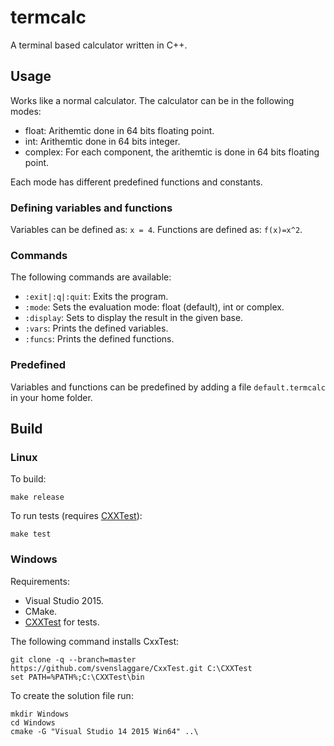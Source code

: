 # termcalc
A terminal based calculator written in C++.

## Usage
Works like a normal calculator. The calculator can be in the following modes:
* float: Arithemtic done in 64 bits floating point.
* int: Arithemtic done in 64 bits integer.
* complex: For each component, the arithemtic is done in 64 bits floating point.

Each mode has different predefined functions and constants.

### Defining variables and functions
Variables can be defined as: `x = 4`. Functions are defined as: `f(x)=x^2`.

### Commands
The following commands are available:
* `:exit|:q|:quit`: Exits the program.
* `:mode`:          Sets the evaluation mode: float (default), int or complex.
* `:display`:       Sets to display the result in the given base.
* `:vars`:          Prints the defined variables.
* `:funcs`:         Prints the defined functions.

### Predefined
Variables and functions can be predefined by adding a file `default.termcalc` in your home folder.

## Build

### Linux
To build:
```
make release
```
To run tests (requires [CXXTest](http://cxxtest.com/)):
```
make test
```

### Windows
Requirements:
* Visual Studio 2015.
* CMake.
* [CXXTest](http://cxxtest.com/) for tests.

The following command installs CxxTest:
```
git clone -q --branch=master https://github.com/svenslaggare/CxxTest.git C:\CXXTest
set PATH=%PATH%;C:\CXXTest\bin
```

To create the solution file run:
```
mkdir Windows
cd Windows
cmake -G "Visual Studio 14 2015 Win64" ..\
```
